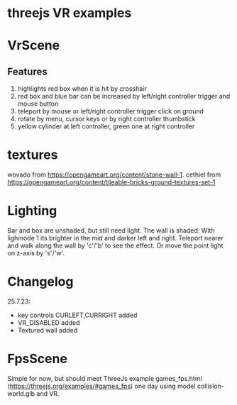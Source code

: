 # threejs VR examples

# VrScene

## Features
 1) highlights red box when it is hit by crosshair
 2) red box and blue bar can be increased by left/right controller trigger and mouse button
 3) teleport by mouse or left/right controller trigger click on ground
 4) rotate by menu, cursor keys or by right controller thumbstick
 5) yellow cylinder at left controller, green one at right controller

# textures
wovado from https://opengameart.org/content/stone-wall-1.
cethiel from https://opengameart.org/content/tileable-bricks-ground-textures-set-1

# Lighting

Bar and box are unshaded, but still need light. The wall is shaded. With lighmode 1 its brighter in
the mid and darker left and right. Teleport nearer and walk along the wall by 'c'/'b'
to see the effect. Or move the point light on z-axis by 's'/'w'.

# Changelog

25.7.23:
- key controls CURLEFT,CURRIGHT added
- VR_DISABLED added
- Textured wall added

# FpsScene

Simple for now, but should meet ThreeJs example games_fps.html (https://threejs.org/examples/#games_fps)
one day using model collision-world.glb and VR.
